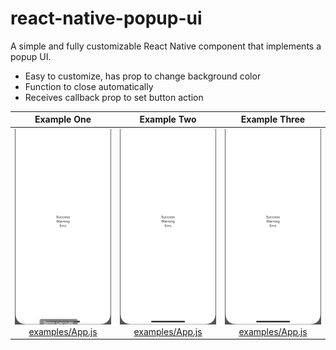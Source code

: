 # react-native-popup-ui

A simple and fully customizable React Native component that implements a popup UI. 
* Easy to customize, has prop to change background color
* Function to close automatically
* Receives callback prop to set button action

Example One             |  Example Two             |  Example Three
:-------------------------:|:-------------------------:|:-------------------------:
![](assets/popup-ui_1.gif) [examples/App.js](examples/App.js)| ![](assets/popup-ui_2.gif) [examples/App.js](examples/App.js) | ![](assets/popup-ui_3.gif) [examples/App.js](examples/App.js)